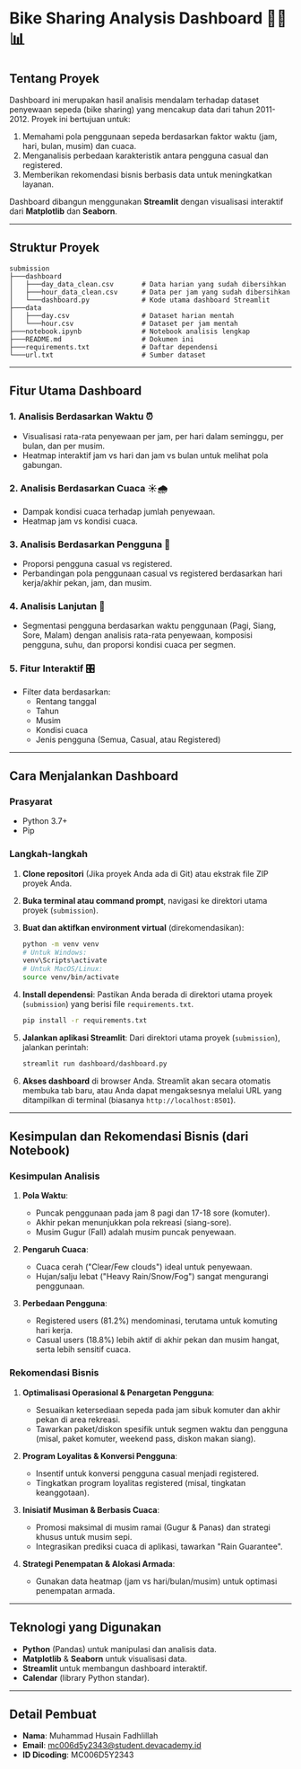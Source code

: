 # Bike Sharing Analysis Dashboard 🚴‍♂️📊

## Tentang Proyek

Dashboard ini merupakan hasil analisis mendalam terhadap dataset penyewaan sepeda (bike sharing) yang mencakup data dari tahun 2011-2012. Proyek ini bertujuan untuk:

1.  Memahami pola penggunaan sepeda berdasarkan faktor waktu (jam, hari, bulan, musim) dan cuaca.
2.  Menganalisis perbedaan karakteristik antara pengguna casual dan registered.
3.  Memberikan rekomendasi bisnis berbasis data untuk meningkatkan layanan.

Dashboard dibangun menggunakan **Streamlit** dengan visualisasi interaktif dari **Matplotlib** dan **Seaborn**.

---

## Struktur Proyek

```
submission
├───dashboard
│   ├───day_data_clean.csv       # Data harian yang sudah dibersihkan
│   ├───hour_data_clean.csv      # Data per jam yang sudah dibersihkan
│   └───dashboard.py             # Kode utama dashboard Streamlit
├───data
│   ├───day.csv                  # Dataset harian mentah
│   └───hour.csv                 # Dataset per jam mentah
├───notebook.ipynb               # Notebook analisis lengkap
├───README.md                    # Dokumen ini
├───requirements.txt             # Daftar dependensi
└───url.txt                      # Sumber dataset
```

---

## Fitur Utama Dashboard

### 1. **Analisis Berdasarkan Waktu** ⏰

- Visualisasi rata-rata penyewaan per jam, per hari dalam seminggu, per bulan, dan per musim.
- Heatmap interaktif jam vs hari dan jam vs bulan untuk melihat pola gabungan.

### 2. **Analisis Berdasarkan Cuaca** ☀️🌧️

- Dampak kondisi cuaca terhadap jumlah penyewaan.
- Heatmap jam vs kondisi cuaca.

### 3. **Analisis Berdasarkan Pengguna** 👥

- Proporsi pengguna casual vs registered.
- Perbandingan pola penggunaan casual vs registered berdasarkan hari kerja/akhir pekan, jam, dan musim.

### 4. **Analisis Lanjutan** 🔬

- Segmentasi pengguna berdasarkan waktu penggunaan (Pagi, Siang, Sore, Malam) dengan analisis rata-rata penyewaan, komposisi pengguna, suhu, dan proporsi kondisi cuaca per segmen.

### 5. **Fitur Interaktif** 🎛️

- Filter data berdasarkan:
  - Rentang tanggal
  - Tahun
  - Musim
  - Kondisi cuaca
  - Jenis pengguna (Semua, Casual, atau Registered)

---

## Cara Menjalankan Dashboard

### Prasyarat

- Python 3.7+
- Pip

### Langkah-langkah

1.  **Clone repositori** (Jika proyek Anda ada di Git) atau ekstrak file ZIP proyek Anda.

2.  **Buka terminal atau command prompt**, navigasi ke direktori utama proyek (`submission`).

3.  **Buat dan aktifkan environment virtual** (direkomendasikan):

    ```bash
    python -m venv venv
    # Untuk Windows:
    venv\Scripts\activate
    # Untuk MacOS/Linux:
    source venv/bin/activate
    ```

4.  **Install dependensi**:
    Pastikan Anda berada di direktori utama proyek (`submission`) yang berisi file `requirements.txt`.

    ```bash
    pip install -r requirements.txt
    ```

5.  **Jalankan aplikasi Streamlit**:
    Dari direktori utama proyek (`submission`), jalankan perintah:

    ```bash
    streamlit run dashboard/dashboard.py
    ```

6.  **Akses dashboard** di browser Anda. Streamlit akan secara otomatis membuka tab baru, atau Anda dapat mengaksesnya melalui URL yang ditampilkan di terminal (biasanya `http://localhost:8501`).

---

## Kesimpulan dan Rekomendasi Bisnis (dari Notebook)

### **Kesimpulan Analisis**

1.  **Pola Waktu**:

    - Puncak penggunaan pada jam 8 pagi dan 17-18 sore (komuter).
    - Akhir pekan menunjukkan pola rekreasi (siang-sore).
    - Musim Gugur (Fall) adalah musim puncak penyewaan.

2.  **Pengaruh Cuaca**:

    - Cuaca cerah ("Clear/Few clouds") ideal untuk penyewaan.
    - Hujan/salju lebat ("Heavy Rain/Snow/Fog") sangat mengurangi penggunaan.

3.  **Perbedaan Pengguna**:
    - Registered users (81.2%) mendominasi, terutama untuk komuting hari kerja.
    - Casual users (18.8%) lebih aktif di akhir pekan dan musim hangat, serta lebih sensitif cuaca.

### **Rekomendasi Bisnis**

1.  **Optimalisasi Operasional & Penargetan Pengguna**:

    - Sesuaikan ketersediaan sepeda pada jam sibuk komuter dan akhir pekan di area rekreasi.
    - Tawarkan paket/diskon spesifik untuk segmen waktu dan pengguna (misal, paket komuter, weekend pass, diskon makan siang).

2.  **Program Loyalitas & Konversi Pengguna**:

    - Insentif untuk konversi pengguna casual menjadi registered.
    - Tingkatkan program loyalitas registered (misal, tingkatan keanggotaan).

3.  **Inisiatif Musiman & Berbasis Cuaca**:

    - Promosi maksimal di musim ramai (Gugur & Panas) dan strategi khusus untuk musim sepi.
    - Integrasikan prediksi cuaca di aplikasi, tawarkan "Rain Guarantee".

4.  **Strategi Penempatan & Alokasi Armada**:
    - Gunakan data heatmap (jam vs hari/bulan/musim) untuk optimasi penempatan armada.

---

## Teknologi yang Digunakan

- **Python** (Pandas) untuk manipulasi dan analisis data.
- **Matplotlib** & **Seaborn** untuk visualisasi data.
- **Streamlit** untuk membangun dashboard interaktif.
- **Calendar** (library Python standar).

---

## Detail Pembuat

- **Nama**: Muhammad Husain Fadhlillah
- **Email**: mc006d5y2343@student.devacademy.id
- **ID Dicoding**: MC006D5Y2343
